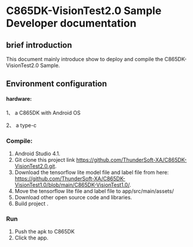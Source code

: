 # C865DK-VisionTest2.0 Sample Developer documentation

## brief introduction

This document mainly introduce show to deploy and compile the C865DK-VisionTest2.0 Sample.

## Environment configuration

#### hardware:

1、 a C865DK with Android OS

2、 a type-c 

### Compile:

1. Android Studio 4.1.
2. Git clone this project link https://github.com/ThunderSoft-XA/C865DK-VisionTest2.0.git.
3. Download the tensorflow lite model file and label file from here: https://github.com/ThunderSoft-XA/C865DK-VisionTest1.0/blob/main/C865DK-VisionTest1.0/.
5. Move the tensorflow lite file and label file to app/src/main/assets/
6. Download other open source code and libraries.
7. Build project .

### Run
1. Push the apk to C865DK
2. Click the app.
